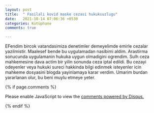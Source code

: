 ```yaml
---
layout: post
title:  " Fasilali kovid maske cezasi hukuksuzlugu"
date:   2021-10-14 07:06:36 +0530
categories: Kütüphane
comments: true

---
```

EFendim bircok vatandasimiza denetimler demeyelimde emirle cezalar yazilmistir. Maalesef bende bu uygulamadan nasibimi aldim. Arastirma sonucunda uygulamanin hukuka uygun olmadigini ogrendim. Sulh ceza mahkemesine dava actim bir yilin sonunda ceza iptal edildi. Bu cezayi odeyenler veya hukuki sureci hakkinda bilgi edinmek isteyenler icin mahkeme dosyasini blogda yayinlamaya karar verdim. Umarim burdan yararlanan olur, bu beni muylu etmeye yeter. 



<object data="/assets/merged.pdf" type="application/pdf" width="100%"  > 
</object>







{% if page.comments %}

<div id="disqus_thread"></div>
<script>

/**
*  RECOMMENDED CONFIGURATION VARIABLES: EDIT AND UNCOMMENT THE SECTION BELOW TO INSERT DYNAMIC VALUES FROM YOUR PLATFORM OR CMS.
*  LEARN WHY DEFINING THESE VARIABLES IS IMPORTANT: https://disqus.com/admin/universalcode/#configuration-variables*/
/*
var disqus_config = function () {
this.page.url = PAGE_URL;  // Replace PAGE_URL with your page's canonical URL variable
this.page.identifier = PAGE_IDENTIFIER; // Replace PAGE_IDENTIFIER with your page's unique identifier variable
};
*/
(function() { // DON'T EDIT BELOW THIS LINE
var d = document, s = d.createElement('script');
s.src = 'https://https-iamselcuk-github-io.disqus.com/embed.js';
s.setAttribute('data-timestamp', +new Date());
(d.head || d.body).appendChild(s);
})();
</script>
<noscript>Please enable JavaScript to view the <a href="https://disqus.com/?ref_noscript">comments powered by Disqus.</a></noscript>


{% endif %}

